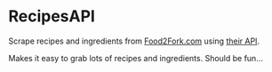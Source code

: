 # RecipesAPI
Scrape recipes and ingredients from [Food2Fork.com](http://www.food2fork.com/) using [their API](https://food2fork.com/about/api).

Makes it easy to grab lots of recipes and ingredients. Should be fun...
